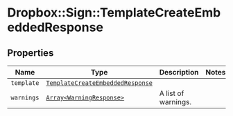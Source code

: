 # Dropbox::Sign::TemplateCreateEmbeddedResponse



## Properties

| Name | Type | Description | Notes |
| ---- | ---- | ----------- | ----- |
| `template` | [```TemplateCreateEmbeddedResponse```](TemplateCreateEmbeddedResponse.md) |    |  |
| `warnings` | [```Array<WarningResponse>```](WarningResponse.md) |  A list of warnings.  |  |

